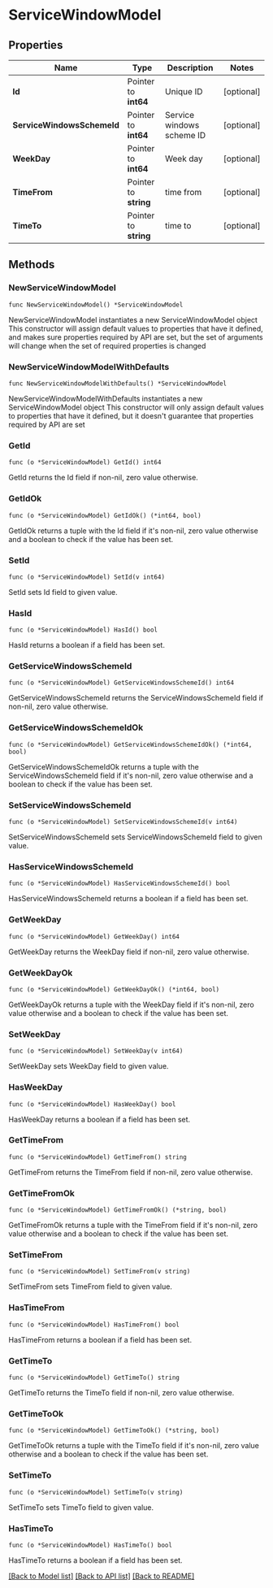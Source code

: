 # ServiceWindowModel

## Properties

Name | Type | Description | Notes
------------ | ------------- | ------------- | -------------
**Id** | Pointer to **int64** | Unique ID | [optional] 
**ServiceWindowsSchemeId** | Pointer to **int64** | Service windows scheme ID | [optional] 
**WeekDay** | Pointer to **int64** | Week day | [optional] 
**TimeFrom** | Pointer to **string** | time from | [optional] 
**TimeTo** | Pointer to **string** | time to | [optional] 

## Methods

### NewServiceWindowModel

`func NewServiceWindowModel() *ServiceWindowModel`

NewServiceWindowModel instantiates a new ServiceWindowModel object
This constructor will assign default values to properties that have it defined,
and makes sure properties required by API are set, but the set of arguments
will change when the set of required properties is changed

### NewServiceWindowModelWithDefaults

`func NewServiceWindowModelWithDefaults() *ServiceWindowModel`

NewServiceWindowModelWithDefaults instantiates a new ServiceWindowModel object
This constructor will only assign default values to properties that have it defined,
but it doesn't guarantee that properties required by API are set

### GetId

`func (o *ServiceWindowModel) GetId() int64`

GetId returns the Id field if non-nil, zero value otherwise.

### GetIdOk

`func (o *ServiceWindowModel) GetIdOk() (*int64, bool)`

GetIdOk returns a tuple with the Id field if it's non-nil, zero value otherwise
and a boolean to check if the value has been set.

### SetId

`func (o *ServiceWindowModel) SetId(v int64)`

SetId sets Id field to given value.

### HasId

`func (o *ServiceWindowModel) HasId() bool`

HasId returns a boolean if a field has been set.

### GetServiceWindowsSchemeId

`func (o *ServiceWindowModel) GetServiceWindowsSchemeId() int64`

GetServiceWindowsSchemeId returns the ServiceWindowsSchemeId field if non-nil, zero value otherwise.

### GetServiceWindowsSchemeIdOk

`func (o *ServiceWindowModel) GetServiceWindowsSchemeIdOk() (*int64, bool)`

GetServiceWindowsSchemeIdOk returns a tuple with the ServiceWindowsSchemeId field if it's non-nil, zero value otherwise
and a boolean to check if the value has been set.

### SetServiceWindowsSchemeId

`func (o *ServiceWindowModel) SetServiceWindowsSchemeId(v int64)`

SetServiceWindowsSchemeId sets ServiceWindowsSchemeId field to given value.

### HasServiceWindowsSchemeId

`func (o *ServiceWindowModel) HasServiceWindowsSchemeId() bool`

HasServiceWindowsSchemeId returns a boolean if a field has been set.

### GetWeekDay

`func (o *ServiceWindowModel) GetWeekDay() int64`

GetWeekDay returns the WeekDay field if non-nil, zero value otherwise.

### GetWeekDayOk

`func (o *ServiceWindowModel) GetWeekDayOk() (*int64, bool)`

GetWeekDayOk returns a tuple with the WeekDay field if it's non-nil, zero value otherwise
and a boolean to check if the value has been set.

### SetWeekDay

`func (o *ServiceWindowModel) SetWeekDay(v int64)`

SetWeekDay sets WeekDay field to given value.

### HasWeekDay

`func (o *ServiceWindowModel) HasWeekDay() bool`

HasWeekDay returns a boolean if a field has been set.

### GetTimeFrom

`func (o *ServiceWindowModel) GetTimeFrom() string`

GetTimeFrom returns the TimeFrom field if non-nil, zero value otherwise.

### GetTimeFromOk

`func (o *ServiceWindowModel) GetTimeFromOk() (*string, bool)`

GetTimeFromOk returns a tuple with the TimeFrom field if it's non-nil, zero value otherwise
and a boolean to check if the value has been set.

### SetTimeFrom

`func (o *ServiceWindowModel) SetTimeFrom(v string)`

SetTimeFrom sets TimeFrom field to given value.

### HasTimeFrom

`func (o *ServiceWindowModel) HasTimeFrom() bool`

HasTimeFrom returns a boolean if a field has been set.

### GetTimeTo

`func (o *ServiceWindowModel) GetTimeTo() string`

GetTimeTo returns the TimeTo field if non-nil, zero value otherwise.

### GetTimeToOk

`func (o *ServiceWindowModel) GetTimeToOk() (*string, bool)`

GetTimeToOk returns a tuple with the TimeTo field if it's non-nil, zero value otherwise
and a boolean to check if the value has been set.

### SetTimeTo

`func (o *ServiceWindowModel) SetTimeTo(v string)`

SetTimeTo sets TimeTo field to given value.

### HasTimeTo

`func (o *ServiceWindowModel) HasTimeTo() bool`

HasTimeTo returns a boolean if a field has been set.


[[Back to Model list]](../README.md#documentation-for-models) [[Back to API list]](../README.md#documentation-for-api-endpoints) [[Back to README]](../README.md)


